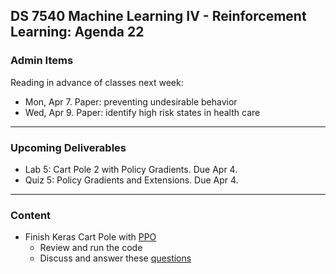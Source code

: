 ## DS 7540 Machine Learning IV - Reinforcement Learning: Agenda 22


### Admin Items
  
Reading in advance of classes next week:
- Mon, Apr 7. Paper: preventing undesirable behavior
- Wed, Apr 9. Paper: identify high risk states in health care
  
---

### Upcoming Deliverables

- Lab 5: Cart Pole 2 with Policy Gradients. Due Apr 4.
- Quiz 5: Policy Gradients and Extensions. Due Apr 4.


---

### Content


- Finish Keras Cart Pole with [PPO](https://keras.io/examples/rl/ppo_cartpole/)
  - Review and run the code
  - Discuss and answer these [questions](https://github.com/UVADS/reinforcement_learning/blob/main/08_policy_gradients_extensions/keras_ppo_discussion_questions.txt)
